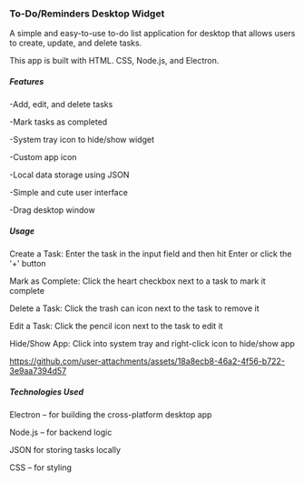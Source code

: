 ### To-Do/Reminders Desktop Widget



A simple and easy-to-use to-do list application for desktop that allows users to create, update, and delete tasks.

This app is built with HTML. CSS, Node.js, and Electron.



##### Features

-Add, edit, and delete tasks

-Mark tasks as completed

-System tray icon to hide/show widget

-Custom app icon

-Local data storage using JSON

-Simple and cute user interface

-Drag desktop window



##### Usage

Create a Task: Enter the task in the input field and then hit Enter or click the '+' button

Mark as Complete: Click the heart checkbox next to a task to mark it complete

Delete a Task: Click the trash can icon next to the task to remove it

Edit a Task: Click the pencil icon next to the task to edit it

Hide/Show App: Click into system tray and right-click icon to hide/show app




https://github.com/user-attachments/assets/18a8ecb8-46a2-4f56-b722-3e9aa7394d57






##### Technologies Used

Electron – for building the cross-platform desktop app

Node.js – for backend logic

JSON for storing tasks locally

CSS – for styling

